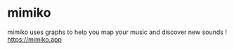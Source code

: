 # mimiko
mimiko uses graphs to help you map your music and discover new sounds ! https://mimiko.app
